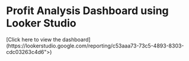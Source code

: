 <h1 align'center'>Profit Analysis Dashboard using Looker Studio</h1>
[Click here to view the dashboard](https://lookerstudio.google.com/reporting/c53aaa73-73c5-4893-8303-cdc03263c4d6">)


